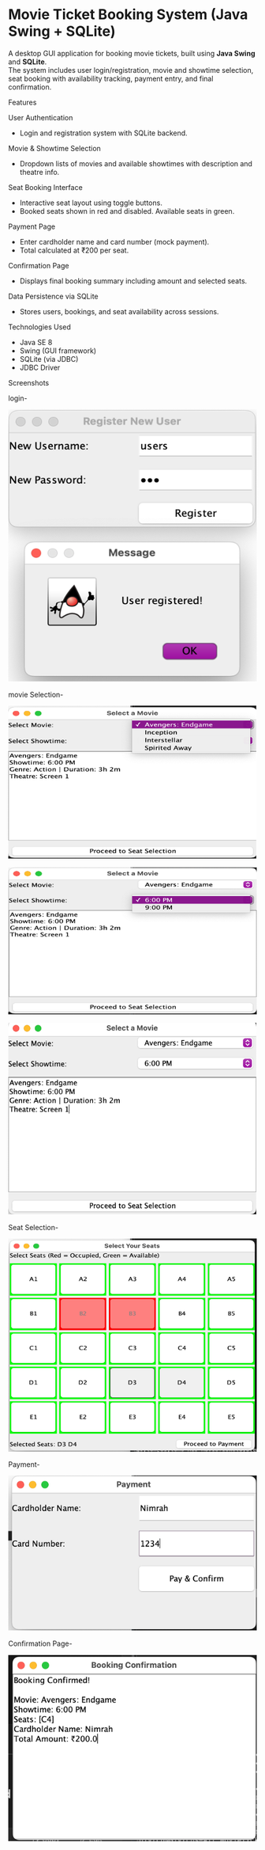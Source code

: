 #  Movie Ticket Booking System (Java Swing + SQLite)

A desktop GUI application for booking movie tickets, built using **Java Swing** and **SQLite**.  
The system includes user login/registration, movie and showtime selection, seat booking with availability tracking, payment entry, and final confirmation.


 Features

User Authentication
  - Login and registration system with SQLite backend.
  
Movie & Showtime Selection  
  - Dropdown lists of movies and available showtimes with description and theatre info.

Seat Booking Interface 
  - Interactive seat layout using toggle buttons.  
  - Booked seats shown in red and disabled. Available seats in green.

Payment Page  
  - Enter cardholder name and card number (mock payment).  
  - Total calculated at ₹200 per seat.

Confirmation Page  
  - Displays final booking summary including amount and selected seats.

Data Persistence via SQLite  
  - Stores users, bookings, and seat availability across sessions.

Technologies Used

- Java SE 8
- Swing (GUI framework)
- SQLite (via JDBC)
- JDBC Driver

 Screenshots

login-

 ![image alt](https://github.com/nimrah29/Movie-Ticket-System/blob/e61c620a831d362d904bb884d8acb2af57874d9b/Picture%201.png)

 movie Selection-
 
 ![image alt](https://github.com/nimrah29/Movie-Ticket-System/blob/e61c620a831d362d904bb884d8acb2af57874d9b/Picture%202.png)

 ![image alt](https://github.com/nimrah29/Movie-Ticket-System/blob/e61c620a831d362d904bb884d8acb2af57874d9b/Picture%203.png)
 
 ![image alt](https://github.com/nimrah29/Movie-Ticket-System/blob/e61c620a831d362d904bb884d8acb2af57874d9b/Picture%204.png)

 Seat Selection-
 
 ![image alt](https://github.com/nimrah29/Movie-Ticket-System/blob/e61c620a831d362d904bb884d8acb2af57874d9b/Picture%205.png)

 Payment-
 
 ![image alt](https://github.com/nimrah29/Movie-Ticket-System/blob/e61c620a831d362d904bb884d8acb2af57874d9b/Picture%206.png)

 Confirmation Page-
 
 ![image alt](https://github.com/nimrah29/Movie-Ticket-System/blob/e61c620a831d362d904bb884d8acb2af57874d9b/Picture%207.png)


